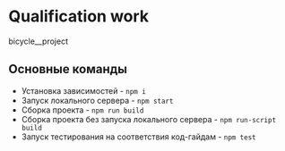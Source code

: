 # Qualification work
bicycle__project

## Основные команды

* Установка зависимостей - `npm i`
* Запуск локального сервера - `npm start`
* Сборка проекта - `npm run build`
* Сборка проекта без запуска локального сервера - `npm run-script build`
* Запуск тестирования на соответствия код-гайдам - `npm test`
